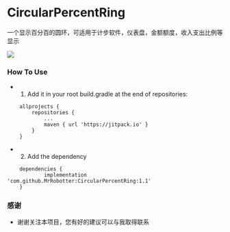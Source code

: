 # CircularPercentRing
一个显示百分百的圆环，可适用于计步软件，仪表盘，金额额度，收入支出比例等显示

[![](https://jitpack.io/v/MrRobotter/CircularPercentRing.svg)](https://jitpack.io/#MrRobotter/CircularPercentRing)



### How To Use

* 1. Add it in your root build.gradle at the end of repositories:
````
	allprojects {
		repositories {
			...
			maven { url 'https://jitpack.io' }
		}
	}

````

* 2. Add the dependency

````
	dependencies {
	        implementation 'com.github.MrRobotter:CircularPercentRing:1.1'
	}

````

### 感谢
* 谢谢关注本项目，您有好的建议可以与我取得联系